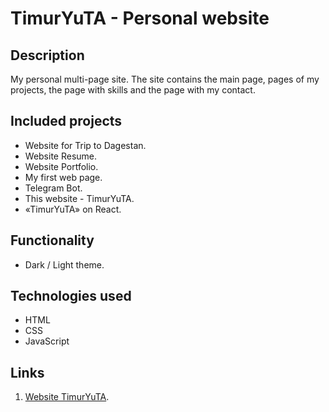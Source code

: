 # TimurYuTA - Personal website

## Description

My personal multi-page site. The site contains the main page, pages of my projects, the page with skills and the page with my contact.

## Included projects

* Website for Trip to Dagestan.
* Website Resume.
* Website Portfolio.
* My first web page.
* Telegram Bot.
* This website - TimurYuTA.
* «TimurYuTA» on React.

## Functionality

* Dark / Light theme.

## Technologies used

- HTML
- CSS
- JavaScript

## Links

1. [Website TimurYuTA](https://timuryuta.github.io/TimurYuTA-website/).